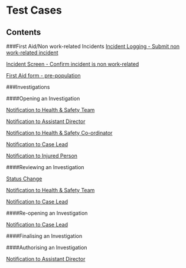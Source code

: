 # Test Cases
## Contents

###First Aid/Non work-related Incidents
[Incident Logging - Submit non work-related incident](https://github.com/infojam-james/test-cases/blob/master/First-Aid/first-aid-1.md)

[Incident Screen - Confirm incident is non work-related](https://github.com/infojam-james/test-cases/blob/master/First-Aid/first-aid-2.md)

[First Aid form - pre-population](https://github.com/infojam-james/test-cases/blob/master/First-Aid/first-aid-3.md)

###Investigations

####Opening an Investigation

[Notification to Health & Safety Team](https://github.com/infojam-james/test-cases/blob/master/Investigations/Opening-an-Investigation/investigations-1.md)

[Notification to Assistant Director](https://github.com/infojam-james/test-cases/blob/master/Investigations/Opening-an-Investigation/investigations-2.md)

[Notification to Health & Safety Co-ordinator](https://github.com/infojam-james/test-cases/blob/master/Investigations/Opening-an-Investigation/investigations-4.md)

[Notification to Case Lead](https://github.com/infojam-james/test-cases/blob/master/Investigations/Opening-an-Investigation/investigations-5.md)

[Notification to Injured Person](https://github.com/infojam-james/test-cases/blob/master/Investigations/Opening-an-Investigation/investigations-6.md)

####Reviewing an Investigation

[Status Change](https://github.com/infojam-james/test-cases/blob/master/Investigations/Reviewing-an-Investigation/investigations-8.md)

[Notification to Health & Safety Team](https://github.com/infojam-james/test-cases/blob/master/Investigations/Reviewing-an-Investigation/investigations-7.md)

[Notification to Case Lead](https://github.com/infojam-james/test-cases/blob/master/Investigations/Reviewing-an-Investigation/investigations-9.md)

####Re-opening an Investigation

[Notification to Case Lead](https://github.com/infojam-james/test-cases/blob/master/Investigations/Reopening-an-Investigation/investigations-10.md)

####Finalising an Investigation

####Authorising an Investigation

[Notification to Assistant Director](https://github.com/infojam-james/test-cases/blob/master/Investigations/Authorising-an-Investigation/investigations-3.md)

